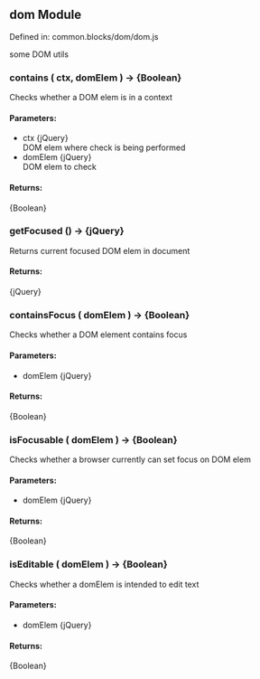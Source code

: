 ## dom Module

Defined in: common.blocks/dom/dom.js

some DOM utils

### contains ( ctx, domElem ) → {Boolean}

Checks whether a DOM elem is in a context

#### Parameters:

* ctx {jQuery}<br/>
  DOM elem where check is being performed
* domElem {jQuery}<br/>
  DOM elem to check

#### Returns:

{Boolean}

### getFocused () → {jQuery}

Returns current focused DOM elem in document

#### Returns:

{jQuery}

### containsFocus ( domElem ) → {Boolean}

Checks whether a DOM element contains focus

#### Parameters:

* domElem {jQuery}

#### Returns:

{Boolean}

### isFocusable ( domElem ) → {Boolean}

Checks whether a browser currently can set focus on DOM elem

#### Parameters:

* domElem {jQuery}

#### Returns:

{Boolean}

### isEditable ( domElem ) → {Boolean}

Checks whether a domElem is intended to edit text

#### Parameters:

* domElem {jQuery}

#### Returns:

{Boolean}

